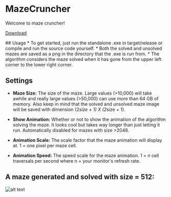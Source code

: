 # MazeCruncher
Welcome to maze cruncher!
<a href="https://github.com/ihawn/MazeCruncher/blob/main/target/release/MazeCruncher.exe" id="raw-url" role="button" data-view-component="true" class="btn-sm btn BtnGroup-item">
  
  Download
  

</a>
## Usage
* To get started, just run the standalone .exe in target/release or compile and run the source code yourself.
* Both the solved and unsolved mazes are saved as a png in the directory that the .exe is run from.
* The algorithm considers the maze solved when it has gone from the upper left corner to the lower right corner. 

## Settings

* **Maze Size:** The size of the maze. Large values (>10,000) will take awhile and really large values (>50,000) can use more than 64 GB of memory. Also keep in mind that the solved and unsolved maze image will be saved with dimension (2*size + 1) X (2*size + 1).

* **Show Animation:** Whether or not to show the animation of the algorithm solving the maze. It looks cool but takes way longer than just letting it run. Automatically disabled for mazes with size >2048.

* **Animation Scale:** The scale factor that the maze animation will display at. 1 = one pixel per maze cell.

* **Animation Speed:** The speed scale for the maze animation. 1 = n cell traversals per second where n = your monitor's refresh rate.

## A maze generated and solved with size = 512:

![alt text](https://github.com/ihawn/MazeCruncher/blob/main/target/examplemaze/Solved512.png)
